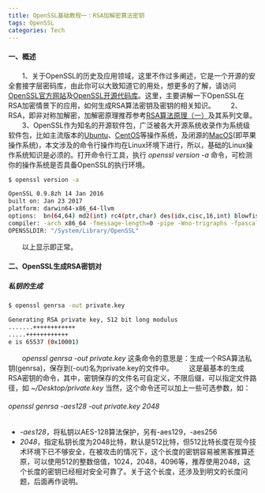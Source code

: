 ```yaml
---
title: OpenSSL基础教程一：RSA加解密算法密钥
tags: OpenSSL
categories: Tech
---
```

#### 一、概述
&#8195;&#8195;1、关于OpenSSL的历史及应用领域，这里不作过多阐述，它是一个开源的安全套接字层密码库，由此你可以大致知道它的用处，想更多的了解，请访问[OpenSSL官方网站][1]及[OpenSSL开源代码库][2]。这里，主要讲解一下OpenSSL在RSA加密情景下的应用，如何生成RSA算法密钥及密钥的相关知识。
&#8195;&#8195;2、RSA，即非对称加解密，加解密原理推荐参考[RSA算法原理（一）][3]及其系列文章。
&#8195;&#8195;3、OpenSSL作为知名的开源软件包，广泛被各大开源系统收录作为系统级软件包，比如主流版本的[Ubuntu][4]、[CentOS][5]等操作系统，及闭源的[MacOS][6](即苹果操作系统)，本文涉及的命令行操作均在Linux环境下进行，所以，基础的Linux操作系统知识是必须的。打开命令行工具，执行 *openssl version -a* 命令，可检测你的操作系统是否具备OpenSSL的执行环境。
``` bash
$ openssl version -a

OpenSSL 0.9.8zh 14 Jan 2016
built on: Jan 23 2017
platform: darwin64-x86_64-llvm
options:  bn(64,64) md2(int) rc4(ptr,char) des(idx,cisc,16,int) blowfish(idx) 
compiler: -arch x86_64 -fmessage-length=0 -pipe -Wno-trigraphs -fpascal-strings -fasm-blocks -O3 -D_REENTRANT -DDSO_DLFCN -DHAVE_DLFCN_H -DL_ENDIAN -DMD32_REG_T=int -DOPENSSL_NO_IDEA -DOPENSSL_PIC -DOPENSSL_THREADS -DZLIB -mmacosx-version-min=10.6
OPENSSLDIR: "/System/Library/OpenSSL"
```
&#8195;&#8195;以上显示即正常。
#### 二、OpenSSL生成RSA密钥对
##### 私钥的生成
``` bash
$ openssl genrsa -out private.key

Generating RSA private key, 512 bit long modulus
.......++++++++++++
.....++++++++++++
e is 65537 (0x10001)
```
&#8195;&#8195;*openssl genrsa -out private.key* 这条命令的意思是：生成一个RSA算法私钥(genrsa)，保存到(-out)名为private.key的文件中。
&#8195;&#8195;这是最基本的生成RSA密钥的命令，其中，密钥保存的文件名可自定义，不限后缀，可以指定文件路径，如 *~/Desktop/private.key* 当然，这个命令还可以加上一些可选参数，如：
###### *openssl genrsa -aes128 -out private.key 2048*
- *-aes128*，将私钥以AES-128算法保护，另有-aes129，-aes256
- *2048*，指定私钥长度为2048比特，默认是512比特，但512比特长度在现今技术环境下已不够安全，在被攻击的情况下，这个长度的密钥容易被黑客推算还原，可以使用512的整数倍值，1024，2048，4096等，推荐使用2048，这个长度的密钥已经相对安全可靠了。关于这个长度，还涉及到明文的长度问题，后面再作说明。


[1]: https://www.openssl.org
[2]: https://github.com/openssl/openssl
[3]: http://www.ruanyifeng.com/blog/2013/06/rsa_algorithm_part_one.html
[4]: www.ubuntu.com
[5]: https://www.centos.org
[6]: https://www.apple.com/macos/sierra/